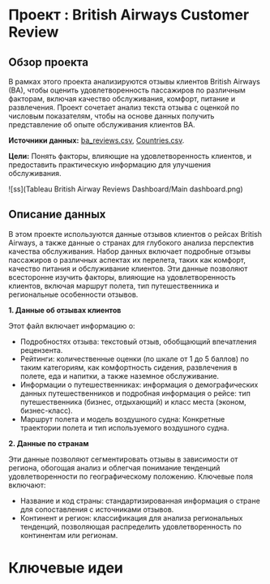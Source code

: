 # Проект : British Airways Customer Review

## Обзор проекта

В рамках этого проекта анализируются отзывы клиентов British Airways (BA), чтобы оценить удовлетворенность пассажиров по различным факторам, включая качество обслуживания, комфорт, питание и развлечения. Проект сочетает анализ текста отзыва с оценкой по числовым показателям, чтобы на основе данных получить представление об опыте обслуживания клиентов BA.

**Источники данных:** [ba_reviews.csv](https://github.com/Nina9876/DATA-ANALYST-PORTFOLIO/blob/main/Tableau%20British%20Airway%20Reviews%20Dashboard/ba_reviews.csv), [Countries.csv](https://github.com/Nina9876/DATA-ANALYST-PORTFOLIO/blob/main/Tableau%20British%20Airway%20Reviews%20Dashboard/Countries.csv).

**Цели:** Понять факторы, влияющие на удовлетворенность клиентов, и предоставить практическую информацию для улучшения обслуживания.

![ss](Tableau British Airway Reviews Dashboard/Main dashboard.png)



## Описание данных

В этом проекте используются данные отзывов клиентов о рейсах British Airways, а также данные о странах для глубокого анализа перспектив качества обслуживания. Набор данных включает подробные отзывы пассажиров о различных аспектах их перелета, таких как комфорт, качество питания и обслуживание клиентов. Эти данные позволяют всесторонне изучить факторы, влияющие на удовлетворенность клиентов, включая маршрут полета, тип путешественника и региональные особенности отзывов.

**1. Данные об отзывах клиентов**

  Этот файл включает информацию о:

  - Подробностях отзыва: текстовый отзыв, обобщающий впечатления рецензента.
  - Рейтинги: количественные оценки (по шкале от 1 до 5 баллов) по таким категориям, как комфортность сидения, развлечения в полете, еда и напитки, а также наземное обслуживание.
  - Информации о путешественниках: информация о демографических данных путешественников и подробная информация о рейсе: тип путешественника (бизнес, отдыхающий) и класс места (эконом, бизнес-класс).
  - Маршрут полета и модель воздушного судна: Конкретные траектории полета и тип используемого воздушного судна.

**2. Данные по странам**

  Эти данные позволяют сегментировать отзывы в зависимости от региона, обогощая анализ и облегчая понимание тенденций удовлетворенности по географическому положению. Ключевые поля включают:

  - Название и код страны: стандартизированная информация о стране для сопоставления с источниками отзывов.
  - Континент и регион: классификация для анализа региональных тенденций, позволяющая распределить удовлетворенность по континентам или регионам.

# Ключевые идеи



